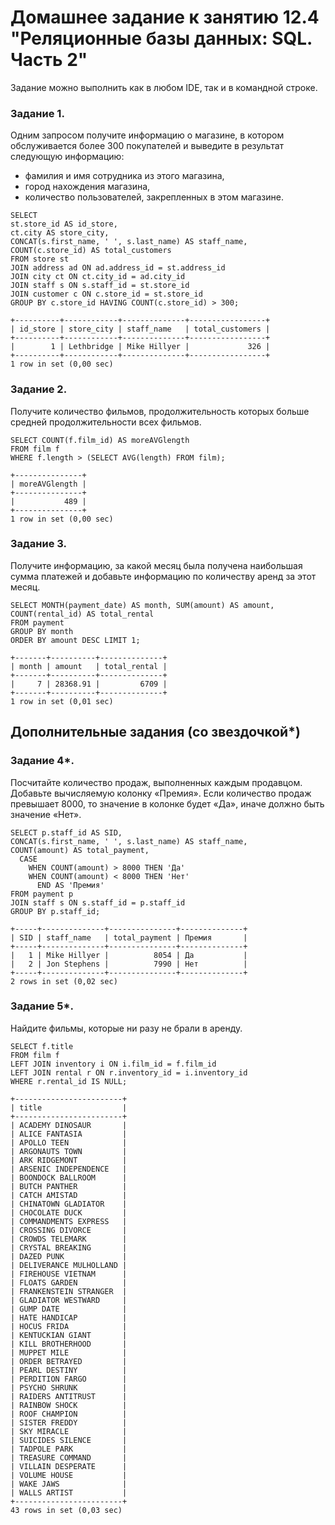 # Домашнее задание к занятию 12.4 "Реляционные базы данных: SQL. Часть 2"

Задание можно выполнить как в любом IDE, так и в командной строке.

### Задание 1.

Одним запросом получите информацию о магазине, в котором обслуживается более 300 покупателей и выведите в результат следующую информацию: 
- фамилия и имя сотрудника из этого магазина,
- город нахождения магазина,
- количество пользователей, закрепленных в этом магазине.
```
SELECT 
st.store_id AS id_store, 
ct.city AS store_city, 
CONCAT(s.first_name, ' ', s.last_name) AS staff_name,
COUNT(c.store_id) AS total_customers
FROM store st
JOIN address ad ON ad.address_id = st.address_id
JOIN city ct ON ct.city_id = ad.city_id
JOIN staff s ON s.staff_id = st.store_id
JOIN customer c ON c.store_id = st.store_id
GROUP BY c.store_id HAVING COUNT(c.store_id) > 300; 
```
```
+----------+------------+--------------+-----------------+
| id_store | store_city | staff_name   | total_customers |
+----------+------------+--------------+-----------------+
|        1 | Lethbridge | Mike Hillyer |             326 |
+----------+------------+--------------+-----------------+
1 row in set (0,00 sec)
```

### Задание 2.

Получите количество фильмов, продолжительность которых больше средней продолжительности всех фильмов.
```
SELECT COUNT(f.film_id) AS moreAVGlength
FROM film f
WHERE f.length > (SELECT AVG(length) FROM film);
```
```
+---------------+
| moreAVGlength |
+---------------+
|           489 |
+---------------+
1 row in set (0,00 sec)
```

### Задание 3.

Получите информацию, за какой месяц была получена наибольшая сумма платежей и добавьте информацию по количеству аренд за этот месяц.
```
SELECT MONTH(payment_date) AS month, SUM(amount) AS amount, COUNT(rental_id) AS total_rental
FROM payment
GROUP BY month
ORDER BY amount DESC LIMIT 1;
```
```
+-------+----------+--------------+
| month | amount   | total_rental |
+-------+----------+--------------+
|     7 | 28368.91 |         6709 |
+-------+----------+--------------+
1 row in set (0,01 sec)
```
## Дополнительные задания (со звездочкой*)

### Задание 4*.

Посчитайте количество продаж, выполненных каждым продавцом. Добавьте вычисляемую колонку «Премия». Если количество продаж превышает 8000, то значение в колонке будет «Да», иначе должно быть значение «Нет».
```
SELECT p.staff_id AS SID, 
CONCAT(s.first_name, ' ', s.last_name) AS staff_name,
COUNT(amount) AS total_payment,
  CASE
    WHEN COUNT(amount) > 8000 THEN 'Да'
    WHEN COUNT(amount) < 8000 THEN 'Нет'
      END AS 'Премия' 
FROM payment p
JOIN staff s ON s.staff_id = p.staff_id
GROUP BY p.staff_id;
```
```
+-----+--------------+---------------+--------------+
| SID | staff_name   | total_payment | Премия       |
+-----+--------------+---------------+--------------+
|   1 | Mike Hillyer |          8054 | Да           |
|   2 | Jon Stephens |          7990 | Нет          |
+-----+--------------+---------------+--------------+
2 rows in set (0,02 sec)
```
### Задание 5*.

Найдите фильмы, которые ни разу не брали в аренду.
```
SELECT f.title
FROM film f
LEFT JOIN inventory i ON i.film_id = f.film_id
LEFT JOIN rental r ON r.inventory_id = i.inventory_id
WHERE r.rental_id IS NULL;
```
```
+------------------------+
| title                  |
+------------------------+
| ACADEMY DINOSAUR       |
| ALICE FANTASIA         |
| APOLLO TEEN            |
| ARGONAUTS TOWN         |
| ARK RIDGEMONT          |
| ARSENIC INDEPENDENCE   |
| BOONDOCK BALLROOM      |
| BUTCH PANTHER          |
| CATCH AMISTAD          |
| CHINATOWN GLADIATOR    |
| CHOCOLATE DUCK         |
| COMMANDMENTS EXPRESS   |
| CROSSING DIVORCE       |
| CROWDS TELEMARK        |
| CRYSTAL BREAKING       |
| DAZED PUNK             |
| DELIVERANCE MULHOLLAND |
| FIREHOUSE VIETNAM      |
| FLOATS GARDEN          |
| FRANKENSTEIN STRANGER  |
| GLADIATOR WESTWARD     |
| GUMP DATE              |
| HATE HANDICAP          |
| HOCUS FRIDA            |
| KENTUCKIAN GIANT       |
| KILL BROTHERHOOD       |
| MUPPET MILE            |
| ORDER BETRAYED         |
| PEARL DESTINY          |
| PERDITION FARGO        |
| PSYCHO SHRUNK          |
| RAIDERS ANTITRUST      |
| RAINBOW SHOCK          |
| ROOF CHAMPION          |
| SISTER FREDDY          |
| SKY MIRACLE            |
| SUICIDES SILENCE       |
| TADPOLE PARK           |
| TREASURE COMMAND       |
| VILLAIN DESPERATE      |
| VOLUME HOUSE           |
| WAKE JAWS              |
| WALLS ARTIST           |
+------------------------+
43 rows in set (0,03 sec)
```
